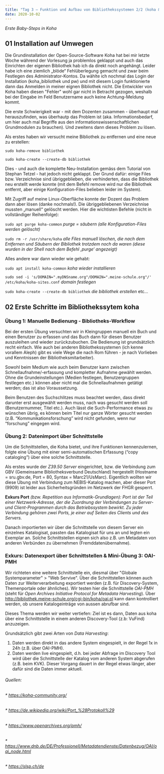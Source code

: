 ```yaml
---
title: "Tag 3 – Funktion und Aufbau von Bibliothekssystemen 2/2 (koha & OAI-PMH)"
date: 2020-10-02
---
```


*Erste Baby-Steps in Koha*

## 01 Installation auf Umwegen
Die Grundinstallation der Open-Source-Software Koha hat bei mir letzte Woche während der Vorlesung ja problemlos geklappt und auch das Einrichten der eigenen Bibliothek hab ich da direkt noch angehängt. Leider habe ich eine ziemlich „blöde“ Fehlüberlegung gemacht und zwar beim Festlegen des Administrator-Kontos. Da wählte ich nochmal das Login der Installation (koha_bibliothek und pw) und mit diesem Login funktionierte dann das Anmelden in meiner eignen Bibliothek nicht. Die Entwickler von Koha haben diesen "Fehler" wohl gar nicht in Betracht gezogen, weshalb bei der Eingabe im Feld Benutzername auch keine Achtung-Meldung kommt.

Die erste Schwierigkeit war - mit dem Dozenten zusammen - überhaupt mal herauszufinden, was überhautp das Problem ist (aka. Informationsbedarf, um hier auch mal Begriffe aus den informationswissenschaftlichen Grundmodulen zu brauchen). Und zweitens dann dieses Problem zu lösen. 

Als erstes haben wir versucht meine Bibliothek zu entfernen und eine neue zu erstellen:

`sudo koha-remove bibliothek`

`sudo koha-create --create-db bibliothek`

Dies - und auch die komplette Neu-Installation gemäss dem Tutorial von Stephan Tetzel - hat jedoch nicht geklappt. Der Grund dafür: einige Files bzw. Verzeichnise sind übriggeblieben, die verhinderten, dass die Bibliothek neu erstellt werde konnte (mit dem Befehl remove wird nur die Bibliothek entfernt, aber einige Konfiguration-Files belieben leider im System).

Mit Zugriff auf meine Linux-Oberfläche konnte der Dozent das Problem dann aber lösen (danke nochmals!). Die übriggebliebenen Verzeichnise mussten „manuell“ gelöscht werden. Hier die wichtisten Befehle (nicht in vollständiger Reihenfolge):

`sudo apt purge koha-common` *purge = säubern (alle Konfiguration-Files werden gelöscht)*

`sudo rm -r /usr/share/koha` *alle Files manuell löschen, die nach dem Entfernen und Säubern der Bibliothek trotzdem noch da waren (diese wurden in der Shell nach dem Befehl ‚purge‘ angezeigt)*

Alles andere war dann wieder wie gehabt:

`sudo apt install koha-common` *koha wieder installieren*

`sudo sed -i 's/DOMAIN=".myDNSname.org"/DOMAIN=".meine-schule.org"/' /etc/koha/koha-sites.conf` *domain festlegen*

`sudo koha-create --create-db bibliothek` *die bibliothek erstellen*  etc…


## 02 Erste Schritte im Bibliothekssytem koha
### Übung 1: Manuelle Bedienung - Bibliotheks-Workflow
Bei der ersten Übung versuchten wir in Kleingruppen manuell ein Buch und einen Benutzer zu erfassen und das Buch dann für diesen Benutzer auszuleihen und wieder zurückzubuchen. Die Bedienung ist grundsätzlich recht einfach. Wie auch bei anderen Bibliothekssystemen (ich kenne vorallem Aleph) gibt es viele Wege die nach Rom führen - je nach Vorlieben und Kenntnissen der Bibliotheksmitarbeiter).

Sowohl beim Medium wie auch beim Benutzer kann zwischen Schnellaufnahme/-erfassung und kompletter Aufnahme gewählt werden. Ohne die Grundeinstellungen (Medien festlegen, Benutzergruppen festlegen etc.) können aber nicht mal die Schnellaufnahmen getätigt werden; das ist also Voraussetzung. 

Beim Benutzen des Suchschlitzes muss beachtet werden, dass direkt darunter erst ausgewählt werden muss, nach was gesucht werden soll (Benutzernummer, Titel etc.). Auch lässt die Such-Performance etwas zu wünschen übrig, es können beim Titel nur ganze Wörter gesucht werden (z.B. “Kommunikationsforschung” wird nicht gefunden, wenn nur “forschung” eingegen wird.


### Übung 2: Datenimport über Schnittstelle
Um die Schnittstellen, die Koha bietet, und ihre Funktionen kennenzulernen, folgte eine Übung mit einer semi-automatischen Erfassung (“copy cataloging”) über eine solche Schnittstelle.

Als erstes wurde der *Z39.50 Server* eingerichtet, bzw. die Verbindung zum GBV (Gemeinsame Bibliotheksverbund  Deutschland) hergestellt (Hostname = sru.gbv.de, Port = 80, Syntax = Marc21/UsMarc).
Eigentlich wollten wir diese Übung mit Verbindung zum NEBIS-Katalog machen, aber dieser Port (9909) ist leider aus Sicherheitsgründen im Netzwerk der FHGR gesperrt.

**Exkurs Port** *(bzw. Repetition aus Informatik-Grundlagen): Port ist der Teil einer Netzwerk-Adresse, der die Zuordnung der Verbindungen zu Server- und Client-Programmen durch das Betriebssystem bewirkt. Zu jeder Verbindung gehören zwei Ports, je einer auf Seiten des Clients und des Servers.*

Danach importierten wir über die Schnittstelle von diesem Server ein einzelnes Katalogisat, passten das Katalogisat für uns an und legten ein Exemplar an. Solche Schnittstellen eignen sich also z.B. um Metadaten von anderen Verbünden zu übernehmen (Fremddatenübernahme).


### Exkurs: Datenexport über Schnittstellen & Mini-Übung 3: OAI-PMH
Wir richteten eine weitere Schnittstelle ein, diesmal über "Globale Systemparameter" > "Web Servive". 
Über die Schnittstellen können auch Daten zur Weiterverarbeitung exportiert werden (z.B. für Discovery-System, Themenportale oder ähnliches).
Wir testen hier die Schnittstelle *OAI-PMH* (steht für *Open Archives Initiative Protocol for Metadata Harvesting*).
Über http://bibliothek.meine-schule.org/cgi-bin/koha/oai.pl kann dann kontrolliert werden, ob unsere Katalogeinträge von aussen abrufbar sind. 

Dieses Thema werden wir weiter vertiefen: Ziel ist es dann, Daten aus koha über eine Schnittstelle in einem anderen Discovery-Tool (z.b: VuFind) anzuzeigen. 

Grundsätzlich gibt zwei Arten von *Data Harvesting*:
1. Daten werden direkt in das andere System eingespielt, in der Regel 1x in 24h (z.B. über OAI-PMH).
2. Daten werden live eingespielt, d.h. bei jeder Abfrage im Discovery Tool wird über die Schnittstelle der Katalog vom anderen System abgerufen (z.B. beim KVK). Dieser Vorgang dauert in der Regel etwas länger, aber dafür sind die Daten immer aktuell. 





###### Quellen:
###### * https://koha-community.org/
###### * https://de.wikipedia.org/wiki/Port_%28Protokoll%29
###### * https://www.openarchives.org/pmh/
###### * https://www.dnb.de/DE/Professionell/Metadatendienste/Datenbezug/OAI/oai_node.html
###### * https://slsp.ch/de

